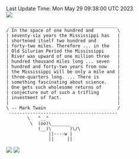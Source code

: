 Last Update Time: 
Mon May 29 09:38:00 UTC 2023
<br>![](https://img.shields.io/badge/%E5%A4%A7%E5%AE%B6-%E5%AE%89%E5%AE%89-green)<br>
```
 _________________________________________
/ In the space of one hundred and         \
| seventy-six years the Mississippi has   |
| shortened itself two hundred and        |
| forty-two miles. Therefore ... in the   |
| Old Silurian Period the Mississippi     |
| River was upward of one million three   |
| hundred thousand miles long ... seven   |
| hundred and forty-two years from now    |
| the Mississippi will be only a mile and |
| three-quarters long. ... There is       |
| something fascinating about science.    |
| One gets such wholesome returns of      |
| conjecture out of such a trifling       |
| investment of fact.                     |
|                                         |
\ -- Mark Twain                           /
 -----------------------------------------
        \   ^__^
         \  (oo)\_______
            (__)\       )\/\
                ||----w |
                ||     ||
```
![](https://github-readme-stats.vercel.app/api?username=chenlitw)
![](https://github-readme-stats.vercel.app/api/top-langs/?username=chenlitw)
